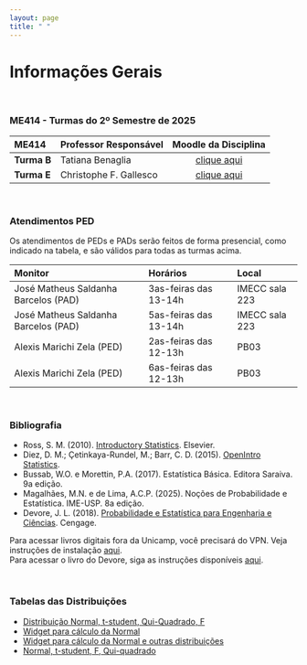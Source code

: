 ```yaml
---
layout: page
title: " "
---
```


# Informações Gerais

<br/>

### ME414 - Turmas do 2º Semestre de 2025

| ME414        | Professor Responsável        |  Moodle da Disciplina |  
|:-------------|:-----------------------------|:-----------------------------:|
| **Turma B**  | Tatiana Benaglia |  [clique aqui](https://moodle.ggte.unicamp.br/course/view.php?id=22072) |
| **Turma E**  | Christophe F. Gallesco |  [clique aqui](https://moodle.ggte.unicamp.br/course/view.php?id=22303) |

<br />

### Atendimentos PED

Os atendimentos de PEDs e PADs serão feitos de forma presencial, <!-- PEDs serão feitos tanto presencial quanto pelo Google Meet, --> como indicado na tabela, e são válidos para todas as turmas acima.

| Monitor                           | Horários                        |  Local             |  
|:----------------------------------|:--------------------------------|:-------------------|
| José Matheus Saldanha Barcelos (PAD) | 3as-feiras das 13-14h | IMECC sala 223 |
| José Matheus Saldanha Barcelos (PAD) | 5as-feiras das 13-14h | IMECC sala 223 |
| Alexis Marichi Zela (PED) | 2as-feiras das 12-13h | PB03 |
| Alexis Marichi Zela (PED) | 6as-feiras das 12-13h | PB03 |
                

<!-- Contatos para agendamento de atendimentos (adicionar o símbolo arroba seguido de dac <ponto> unicamp <ponto> br:  -->

<!-- * (PED): axxxxxx  -->
<!-- * (PAD): bxxxxxx -->

<!-- **Importante:** os monitores destacados acima com "Agendamento Requerido" poderão não estar presentes no horário/local listado acima caso não haja uma solicitação explícita de pessoas interessadas. Se um atendimento é previsto para a sexta-feira, às 17:30, a parte interessada deve contatar o monitor até às 17:30 da quinta-feira. -->

<br />

### Bibliografia

* Ross, S. M. (2010). [Introductory Statistics](http://www.sciencedirect.com/science/book/9780123743886). Elsevier.
* Diez, D. M.; Çetinkaya-Rundel, M.; Barr, C. D. (2015). [OpenIntro Statistics](https://www.openintro.org/go?id=os4_for_screen_reader&referrer=/book/os/index.php).
* Bussab, W.O. e Morettin, P.A. (2017). Estatística Básica. Editora Saraiva. 9a edição.
* Magalhães, M.N. e de Lima, A.C.P. (2025). Noções de Probabilidade e Estatística. IME-USP. 8a edição. 
* Devore, J. L. (2018). [Probabilidade e Estatística para Engenharia e Ciências](https://wp.ufpel.edu.br/clause/files/2020/09/Probalidade-e-Estatistica-para-Engenharia-e-Ciencias-Devore.pdf). Cengage.

Para acessar livros digitais fora da Unicamp, você precisará do VPN. Veja instruções de instalação [aqui](http://www.ccuec.unicamp.br/ccuec/acesso_remoto_vpn). <br />
Para acessar o livro do Devore, siga as instruções disponíveis [aqui](https://www.biblioteca.fea.unicamp.br/sites/biblioteca/files/GuiaDeAcessoAosE-booksCengage.pdf).

<br />

### Tabelas das Distribuições

* [Distribuição Normal, t-student, Qui-Quadrado, F](Tabelas-impressao.pdf)
* [Widget para cálculo da Normal](https://www.wolframalpha.com/widgets/gallery/view.jsp?id=9bd010a31f27d2500aede72eb5852af2)
* [Widget para cálculo da Normal e outras distribuições](https://gallery.shinyapps.io/dist_calc/)
* [Normal, t-student, F, Qui-quadrado](http://www.bertolo.pro.br/FinEst/Estatistica/DistribuicaoProbabilidades2/normal/index.html)
